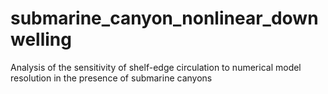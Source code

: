 # submarine_canyon_nonlinear_downwelling
Analysis of the sensitivity of shelf-edge circulation to numerical model resolution in the presence of submarine canyons
